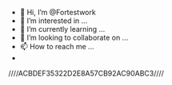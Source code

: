- 👋 Hi, I’m @Fortestwork
- 👀 I’m interested in ...
- 🌱 I’m currently learning ...
- 💞️ I’m looking to collaborate on ...
- 📫 How to reach me ...
- 
////ACBDEF35322D2E8A57CB92AC90ABC3////
<!---
Fortestwork/Fortestwork is a ✨ special ✨ repository because its `README.md` (this file) appears on your GitHub profile.
You can click the Preview link to take a look at your changes.
--->
